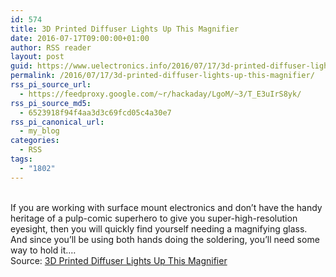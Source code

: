 ```yaml
---
id: 574
title: 3D Printed Diffuser Lights Up This Magnifier
date: 2016-07-17T09:00:00+01:00
author: RSS reader
layout: post
guid: https://www.uelectronics.info/2016/07/17/3d-printed-diffuser-lights-up-this-magnifier/
permalink: /2016/07/17/3d-printed-diffuser-lights-up-this-magnifier/
rss_pi_source_url:
  - https://feedproxy.google.com/~r/hackaday/LgoM/~3/T_E3uIrS8yk/
rss_pi_source_md5:
  - 6523918f94f4aa3d3c69fcd05c4a30e7
rss_pi_canonical_url:
  - my_blog
categories:
  - RSS
tags:
  - "1802"
---
```

&#013;  
If you are working with surface mount electronics and don’t have the handy heritage of a pulp-comic superhero to give you super-high-resolution eyesight, then you will quickly find yourself needing a magnifying glass. And since you’ll be using both hands doing the soldering, you’ll need some way to hold it.…&#013;  
Source: <a href="https://feedproxy.google.com/~r/hackaday/LgoM/~3/T_E3uIrS8yk/" target="_blank">3D Printed Diffuser Lights Up This Magnifier</a>